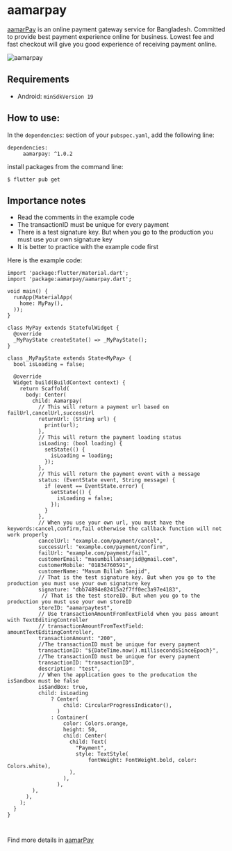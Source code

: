 # aamarpay

[aamarPay](https://aamarpay.com/) is an online payment gateway service for Bangladesh. Committed to provide best payment experience online for business. Lowest fee and fast checkout will give you good experience of receiving payment online.

![aamarpay](https://i.imgur.com/lAiUw6j.png)

## Requirements 

- Android: `minSdkVersion 19` 
## How to use: 
In the `dependencies`: section of your `pubspec.yaml`, add the following line:
```
dependencies:
     aamarpay: ^1.0.2
```
install packages from the command line:

```
$ flutter pub get
```
## Importance notes
- Read the comments in the example code
- The transactionID must be unique for every payment 
- There is a test signature key. But when you go to the production you must use your own signature key 
- It is better to practice with the example code first

Here is the example code:
```
import 'package:flutter/material.dart';
import 'package:aamarpay/aamarpay.dart';

void main() {
  runApp(MaterialApp(
    home: MyPay(),
  ));
}

class MyPay extends StatefulWidget {
  @override
  _MyPayState createState() => _MyPayState();
}

class _MyPayState extends State<MyPay> {
  bool isLoading = false;

  @override
  Widget build(BuildContext context) {
    return Scaffold(
      body: Center(
        child: Aamarpay(
          // This will return a payment url based on failUrl,cancelUrl,successUrl
          returnUrl: (String url) {
            print(url);
          },
          // This will return the payment loading status
          isLoading: (bool loading) {
            setState(() {
              isLoading = loading;
            });
          },
          // This will return the payment event with a message
          status: (EventState event, String message) {
            if (event == EventState.error) {
              setState(() {
                isLoading = false;
              });
            }
          },
          // When you use your own url, you must have the keywords:cancel,confirm,fail otherwise the callback function will not work properly
          cancelUrl: "example.com/payment/cancel",
          successUrl: "example.com/payment/confirm",
          failUrl: "example.com/payment/fail",
          customerEmail: "masumbillahsanjid@gmail.com",
          customerMobile: "01834760591",
          customerName: "Masum Billah Sanjid",
          // That is the test signature key. But when you go to the production you must use your own signature key
          signature: "dbb74894e82415a2f7ff0ec3a97e4183",
           // That is the test storeID. But when you go to the production you must use your own storeID 
          storeID: "aamarpaytest", 
          // Use transactionAmountFromTextField when you pass amount with TextEditingController
          // transactionAmountFromTextField: amountTextEditingController,
          transactionAmount: "200",
          //The transactionID must be unique for every payment
          transactionID: "${DateTime.now().millisecondsSinceEpoch}",
          //The transactionID must be unique for every payment 
          transactionID: "transactionID",
          description: "test",
          // When the application goes to the producation the isSandbox must be false
          isSandBox: true,
          child: isLoading
              ? Center(
                  child: CircularProgressIndicator(),
                )
              : Container(
                  color: Colors.orange,
                  height: 50,
                  child: Center(
                    child: Text(
                      "Payment",
                      style: TextStyle(
                          fontWeight: FontWeight.bold, color: Colors.white),
                    ),
                  ),
                ),
        ),
      ),
    );
  }
}



```




Find more details in [aamarPay](https://aamarpay.com/) 

